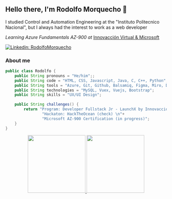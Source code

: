 ## Hello there, I'm Rodolfo Morquecho 👋

I studied Control and Automation Engineering at the "Instituto Politecnico Nacional", but I always had the interest to work as a web developer

*Learning Azure Fundamentals AZ-900 at* [Innovacción Virtual & Microsoft](https://innovaccionvirtual.my.canva.site/)

[![Linkedin: RodolfoMorquecho](https://img.shields.io/badge/LinkedIn-0077B5?style=for-the-badge&logo=linkedin&logoColor=white)](https://www.linkedin.com/in/rodolfo-morquecho-fern%C3%A1ndez/)

### About me
```java
public class Rodolfo {
    public String pronouns = "He/him";;
    public String code = "HTML, CSS, Javascript, Java, C, C++, Python";
    public String tools = "Azure, Git, Github, Balsamiq, Figma, Miro, Docker";
    public String technologies = "MySQL, Vuex, Vuejs, Bootstrap";
    public String skills = "UX/UI Design";
    
    public String challenges() {
        return "Program: Developer Fullstack Jr - LaunchX by Innovacción Virtual & Microsoft (check)\n"+
                "Hackaton: HackTheOcean (check) \n"+
                "Microsoft AZ-900 Certification (in progress)";
    }
}
```

<div align="center">
  <a href="https://github.com/RodolfoMorquecho">
  <img height="180em" src="https://github-readme-stats.vercel.app/api?username=RodolfoMorquecho&show_icons=true&theme=gotham&include_all_commits=true&count_private=true"/>
  <img height="180em" src="https://github-readme-stats.vercel.app/api/top-langs/?username=RodolfoMorquecho&layout=compact&langs_count=7&theme=gotham"/>
</div>

<!--
[![Rodolfo Morquecho's GitHub stats](https://github-readme-stats.vercel.app/api?username=RodolfoMorquecho)](https://github.com/RodolfoMorquecho/github-readme-stats) [![Top Langs](https://github-readme-stats.vercel.app/api/top-langs/?username=RodolfoMorquecho&layout=compact)](https://github.com/RodolfoMorquecho/github-readme-stats)

**RodolfoMorquecho/RodolfoMorquecho** is a ✨ _special_ ✨ repository because its `README.md` (this file) appears on your GitHub profile.

Here are some ideas to get you started:

- 🔭 I’m currently working on ...
- 🌱 I’m currently learning ...
- 👯 I’m looking to collaborate on ...
- 🤔 I’m looking for help with ...
- 💬 Ask me about ...
- 📫 How to reach me: ...
- 😄 Pronouns: ...
- ⚡ Fun fact: ...
-->
